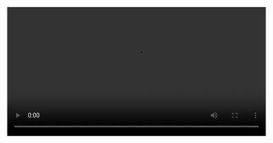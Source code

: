 <video width="600" controls>
  <source src="intro.mp4" type="video/mp4">
  Your browser does not support the video tag.
</video>

